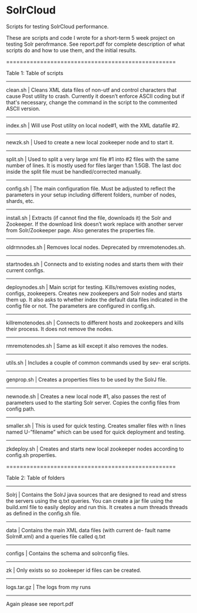 SolrCloud
=========

Scripts for testing SolrCloud performance. 

These are scripts and code I wrote for a short-term 5 week project on testing Solr perofrmance. See report.pdf for complete description of what scripts do and how to use them, and the initial results.


==================================================

Table 1: Table of scripts 

--------------------------------------------------

clean.sh  |  Cleans XML data files of non-utf and control characters that cause Post utility to crash. Currently it doesn’t enforce ASCII coding but if that's necessary, change the command in the script to the commented ASCII version.

--------------------------------------------------

index.sh  |  Will use Post utility on local node\#1, with the XML datafile \#2.

--------------------------------------------------

newzk.sh   |  Used to create a new local zookeeper node and to start it.

--------------------------------------------------

split.sh  |  Used to split a very large xml file \#1 into \#2 files with the same number of lines. It is mostly used for files larger than 1.5GB. The last doc inside the split file must be handled/corrected manually.

--------------------------------------------------

config.sh  |  The main configuration file.  Must be adjusted to reflect the parameters in your setup including different folders, number of nodes, shards, etc.

--------------------------------------------------

install.sh  |  Extracts (if cannot find the file, downloads it) the Solr and Zookeeper. If the download link doesn’t work replace with another server from Solr/Zookeeper page. Also generates the properties file.

--------------------------------------------------

oldrmnodes.sh  |  Removes local nodes.	Deprecated  by  rmremotenodes.sh.

--------------------------------------------------

startnodes.sh  |  Connects and to existing nodes and starts them with their current configs.

--------------------------------------------------

deploynodes.sh  |  Main script for testing. Kills/removes existing nodes, configs, zookeepers. Creates new zookeepers and Solr nodes and starts them up. It also asks to whether index the default data files indicated in the config file or not. The parameters are configured in config.sh.

--------------------------------------------------

killremotenodes.sh  |  Connects to different hosts and zookeepers and kills their process. It does not remove the nodes.

--------------------------------------------------

rmremotenodes.sh  |  Same as kill except it also removes the nodes.

--------------------------------------------------

utils.sh  |  Includes a couple of common commands used by sev- eral scripts.

--------------------------------------------------

genprop.sh  |  Creates a properties files to be used by the SolrJ file.

--------------------------------------------------

newnode.sh  |  Creates a new local node \#1, also passes the rest of parameters used to the starting Solr server.  Copies the config files from config path.

--------------------------------------------------

smaller.sh  |  This is used for quick testing.  Creates smaller files with n lines named U-”filename” which can be used for quick deployment and testing.

--------------------------------------------------

zkdeploy.sh  |  Creates and starts new local zookeeper nodes according to config.sh properties.

==================================================

Table 2: Table of folders

--------------------------------------------------

Solrj  |  Contains the SolrJ java sources that are designed to read and stress the servers using the q.txt queries. You can create a jar file using the build.xml file to easily deploy and run this. It creates a num threads threads as defined in the config.sh file.

--------------------------------------------------

data  |  Contains the main XML data files (with current de- fault name Solrn\#.xml) and a queries file called q.txt

--------------------------------------------------

configs  |  Contains the schema and solrconfig files.

--------------------------------------------------

zk  |  Only exists so so zookeeper id files can be created.

--------------------------------------------------

logs.tar.gz  |  The logs from my runs

--------------------------------------------------


Again please see report.pdf
